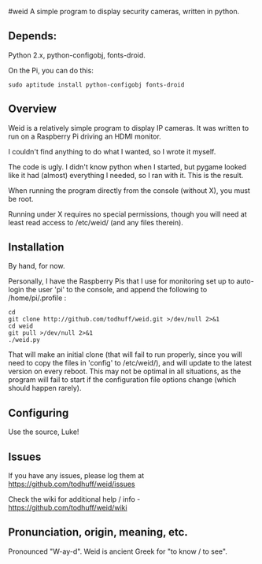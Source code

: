 #weid
A simple program to display security cameras, written in python.

## Depends:
Python 2.x, python-configobj, fonts-droid.

On the Pi, you can do this:
```
sudo aptitude install python-configobj fonts-droid 
```
## Overview
Weid is a relatively simple program to display IP cameras.
It was written to run on a Raspberry Pi driving an HDMI monitor.

I couldn't find anything to do what I wanted, so I wrote it myself.

The code is ugly. I didn't know python when I started, but pygame looked
like it had (almost) everything I needed, so I ran with it. This is the result.

When running the program directly from the console (without X), you must
be root.

Running under X requires no special permissions, though you
will need at least read access to /etc/weid/ (and any files therein).

## Installation
By hand, for now.

Personally, I have the Raspberry Pis that I use for monitoring set up to
auto-login the user 'pi' to the console, and append the following to 
/home/pi/.profile :
```
cd
git clone http://github.com/todhuff/weid.git >/dev/null 2>&1
cd weid
git pull >/dev/null 2>&1
./weid.py
```
That will make an initial clone (that will fail to run properly, since you
will need to copy the files in 'config' to /etc/weid/), and will update
to the latest version on every reboot. This may not be optimal in all
situations, as the program will fail to start if the configuration file options
change (which should happen rarely).

## Configuring
Use the source, Luke!

## Issues
If you have any issues, please log them at https://github.com/todhuff/weid/issues

Check the wiki for additional help / info - https://github.com/todhuff/weid/wiki

## Pronunciation, origin, meaning, etc.
Pronounced "W-ay-d". Weid is ancient Greek for "to know / to see".
